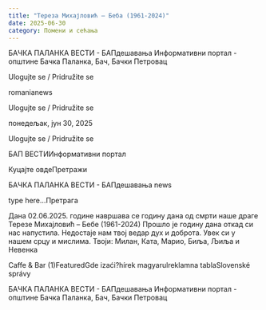 ```yaml
---
title: "Тереза Михајловић – Беба (1961-2024)"
date: 2025-06-30
category: Помени и сећања
---
```


БАЧКА ПАЛАНКА ВЕСТИ - БАПдешавања Информативни портал - општине Бачка Паланка, Бач, Бачки Петровац

Ulogujte se / Pridružite se

romanianews

Ulogujte se / Pridružite se

понедељак, јун 30, 2025

Ulogujte se / Pridružite se

БАП ВЕСТИИнформативни портал

Куцајте овдеПретражи

БАЧКА ПАЛАНКА ВЕСТИ - БАПдешавања news

type here...Претрага

Дана 02.06.2025. године навршава се годину дана од смрти наше драге
Терезе Михајловић – Бебе
(1961-2024)
Прошло је годину дана откад си нас напустила. Недостаје нам твој ведар дух и доброта. Увек си у нашем срцу и мислима.
Твоји: Милан, Ката, Марио, Биља, Љиља и Невенка

Caffe & Bar (1)FeaturedGde izaći?hírek magyarulreklamna tablaSlovenské správy

БАЧКА ПАЛАНКА ВЕСТИ - БАПдешавања Информативни портал - општине Бачка Паланка, Бач, Бачки Петровац
